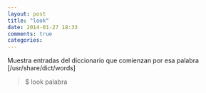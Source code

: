 ```yaml
---
layout: post
title: "look"
date: 2014-01-27 18:33
comments: true
categories: 
---
```

Muestra entradas del diccionario que comienzan por esa palabra [/usr/share/dict/words]

>$ look palabra

